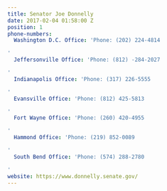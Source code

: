```yaml
---
title: Senator Joe Donnelly
date: 2017-02-04 01:58:00 Z
position: 1
phone-numbers:
  Washington D.C. Office: 'Phone: (202) 224-4814

'
  Jeffersonville Office: 'Phone: (812) -284-2027

'
  Indianapolis Office: 'Phone: (317) 226-5555

'
  Evansville Office: 'Phone: (812) 425-5813

'
  Fort Wayne Office: 'Phone: (260) 420-4955

'
  Hammond Office: 'Phone: (219) 852-0089

'
  South Bend Office: 'Phone: (574) 288-2780

'
website: https://www.donnelly.senate.gov/
---
```



